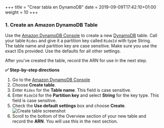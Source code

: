 +++
title = "Crear tabla en DynamoDB"
date = 2019-09-09T17:42:10+01:00
weight = 10
+++

### 1. Create an Amazon DynamoDB Table

Use the [Amazon DynamoDB Console][dynamodb-console] to create a new [DynamoDB][dynamodb] table. Call your table `Rides` and give it a partition key called `RideId` with type String. The table name and partition key are case sensitive. Make sure you use the exact IDs provided. Use the defaults for all other settings.

After you've created the table, record the ARN for use in the next step.

**:white_check_mark: Step-by-step directions**

1. Go to the [Amazon DynamoDB Console][dynamodb-console]
1. Choose **Create table**.
1. Enter `Rides` for the **Table name**. This field is case sensitive.
1. Enter `RideId` for the **Partition key** and select **String** for the key type. This field is case sensitive.
1. Check the **Use default settings** box and choose **Create**.
    ![Create table screenshot](/images/ddb-create-table.png)
1. Scroll to the bottom of the Overview section of your new table and record the **ARN**. You will use this in the next section.

[dynamodb]: https://aws.amazon.com/dynamodb
[dynamodb-console]: https://console.aws.amazon.com/dynamodb/home
